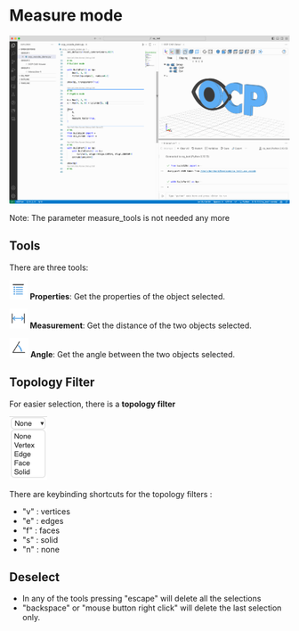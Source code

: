 # Measure mode

![Measurement mode](../screenshots/measure.gif)

Note: The parameter measure_tools is not needed any more

## Tools

There are three tools:

![properties-tool](../screenshots/properties-tool.png) **Properties**: Get the properties of the object selected.

![measure-tool](../screenshots/measure-tool.png) **Measurement**: Get the distance of the two objects selected.

![angle-tool](../screenshots/angle-tool.png) **Angle**: Get the angle between the two objects selected.

## Topology Filter

For easier selection, there is a **topology filter**

![topo-filter](../screenshots/topo-filter.png)

There are keybinding shortcuts for the topology filters :

- "v" : vertices
- "e" : edges
- "f" : faces
- "s" : solid
- "n" : none

## Deselect

- In any of the tools pressing "escape" will delete all the selections
- "backspace" or "mouse button right click" will delete the last selection only.
